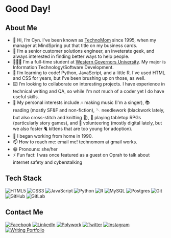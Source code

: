 # Good Day!

## About Me
- 👋 Hi, I’m Cyn. I've been known as [TechnoMom](https://technomom.com/) since 1995, when my manager at MindSpring put that title on my business cards.
- 👀 I’m a senior customer solutions engineer, an inveterate geek, and always interested in finding better ways to help people.
- 👩🏻‍🎓 I'm a full-time student at [Western Governors University](https://wgu.edu/). My major is Information Technology/Software Development.
- 🌱 I’m learning to code! Python, JavaScript, and a little R. I've used HTML and CSS for years, but I've been brushing up on those, as well.
- ⌨️ I’m looking to collaborate on interesting projects. I have experience in technical writing and QA, so while I'm not much of a coder yet I do have useful skills.
- 💜 My personal interests include 🎶 making music (I'm a singer), 📚 reading (mostly SF&F and non-fiction), 🪡 needlework (blackwork lately, but also cross-stitch and knitting 🧶), 🎲 playing tabletop RPGs (particularly story games), and 🫶 volunteering (mostly digital lately, but we also foster 🐈 kittens that are too young for adoption).
- 🏡 I began working from home in 1990.
- 📫 How to reach me: email me! technomom at gmail works.
- :grin: Pronouns: she/her
- :zap: Fun fact: I was once featured as a guest on Oprah to talk about internet safety and cyberstalking

## Tech Stack
![HTML5](https://img.shields.io/badge/html5-%23E34F26.svg?style=for-the-badge&logo=html5&logoColor=white) ![CSS3](https://img.shields.io/badge/css3-%231572B6.svg?style=for-the-badge&logo=css3&logoColor=white) ![JavaScript](https://img.shields.io/badge/javascript-%23323330.svg?style=for-the-badge&logo=javascript&logoColor=%23F7DF1E) ![Python](https://img.shields.io/badge/python-3670A0?style=for-the-badge&logo=python&logoColor=ffdd54) ![R](https://img.shields.io/badge/r-%23276DC3.svg?style=for-the-badge&logo=r&logoColor=white) ![MySQL](https://img.shields.io/badge/mysql-%2300f.svg?style=for-the-badge&logo=mysql&logoColor=white) ![Postgres](https://img.shields.io/badge/postgres-%23316192.svg?style=for-the-badge&logo=postgresql&logoColor=white) ![Git](https://img.shields.io/badge/git-%23F05033.svg?style=for-the-badge&logo=git&logoColor=white) ![GitHub](https://img.shields.io/badge/github-%23121011.svg?style=for-the-badge&logo=github&logoColor=white) ![GitLab](https://img.shields.io/badge/gitlab-%23181717.svg?style=for-the-badge&logo=gitlab&logoColor=white)

## Contact Me
[![Facebook](https://img.shields.io/badge/Facebook-%231877F2.svg?style=for-the-badge&logo=Facebook&logoColor=white)](https://facebook.com/technomom)  [![LinkedIn](https://img.shields.io/badge/LinkedIn-0077B5?style=for-the-badge&logo=linkedin&logoColor=white)](https://www.linkedin.com/in/cyn-newman) [![Polywork](https://img.shields.io/badge/Polywork-543DE0?style=for-the-badge&logo=polywork&logoColor=black)](https://www.polywork.com/technomom) [![Twitter](https://img.shields.io/badge/Twitter-1DA1F2?style=for-the-badge&logo=twitter&logoColor=white)](https://twitter.com/technomom) [![Instagram](https://img.shields.io/badge/Instagram-%23E4405F.svg?style=for-the-badge&logo=Instagram&logoColor=white)](https://instagram.com/bellamiaow/) [![Writing Portfolio](https://img.shields.io/badge/Portfolio-1DA1F2?style=for-the-badge&logo=website&logoColor=white)](https://cynarmistead.com/) 

<!---
TechnoMom/TechnoMom is a ✨ special ✨ repository because its `README.md` (this file) appears on your GitHub profile.
You can click the Preview link to take a look at your changes.
--->
